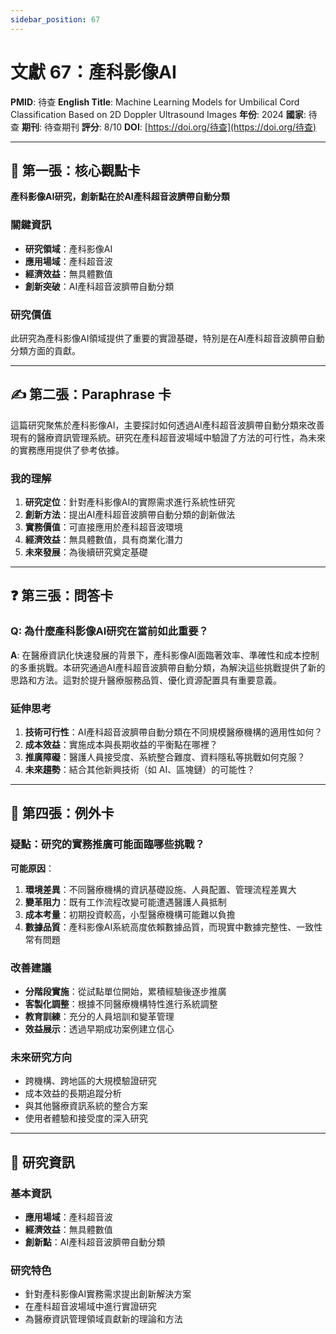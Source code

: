 ```yaml
---
sidebar_position: 67
---
```


# 文獻 67：產科影像AI

**PMID**: 待查
**English Title**: Machine Learning Models for Umbilical Cord Classification Based on 2D Doppler Ultrasound Images
**年份**: 2024
**國家**: 待查
**期刊**: 待查期刊
**評分**: 8/10
**DOI**: [https://doi.org/待查](https://doi.org/待查)

---

## 📌 第一張：核心觀點卡

**產科影像AI研究，創新點在於AI產科超音波臍帶自動分類**

### 關鍵資訊
- **研究領域**：產科影像AI
- **應用場域**：產科超音波
- **經濟效益**：無具體數值
- **創新突破**：AI產科超音波臍帶自動分類

### 研究價值
此研究為產科影像AI領域提供了重要的實證基礎，特別是在AI產科超音波臍帶自動分類方面的貢獻。

---

## ✍️ 第二張：Paraphrase 卡

這篇研究聚焦於產科影像AI，主要探討如何透過AI產科超音波臍帶自動分類來改善現有的醫療資訊管理系統。研究在產科超音波場域中驗證了方法的可行性，為未來的實務應用提供了參考依據。

### 我的理解
1. **研究定位**：針對產科影像AI的實際需求進行系統性研究
2. **創新方法**：提出AI產科超音波臍帶自動分類的創新做法
3. **實務價值**：可直接應用於產科超音波環境
4. **經濟效益**：無具體數值，具有商業化潛力
5. **未來發展**：為後續研究奠定基礎

---

## ❓ 第三張：問答卡

### Q: 為什麼產科影像AI研究在當前如此重要？

**A**: 在醫療資訊化快速發展的背景下，產科影像AI面臨著效率、準確性和成本控制的多重挑戰。本研究通過AI產科超音波臍帶自動分類，為解決這些挑戰提供了新的思路和方法。這對於提升醫療服務品質、優化資源配置具有重要意義。

### 延伸思考
1. **技術可行性**：AI產科超音波臍帶自動分類在不同規模醫療機構的適用性如何？
2. **成本效益**：實施成本與長期收益的平衡點在哪裡？
3. **推廣障礙**：醫護人員接受度、系統整合難度、資料隱私等挑戰如何克服？
4. **未來趨勢**：結合其他新興技術（如 AI、區塊鏈）的可能性？

---

## 🤔 第四張：例外卡

### 疑點：研究的實務推廣可能面臨哪些挑戰？

**可能原因**：
1. **環境差異**：不同醫療機構的資訊基礎設施、人員配置、管理流程差異大
2. **變革阻力**：既有工作流程改變可能遭遇醫護人員抵制
3. **成本考量**：初期投資較高，小型醫療機構可能難以負擔
4. **數據品質**：產科影像AI系統高度依賴數據品質，而現實中數據完整性、一致性常有問題

### 改善建議
- **分階段實施**：從試點單位開始，累積經驗後逐步推廣
- **客製化調整**：根據不同醫療機構特性進行系統調整
- **教育訓練**：充分的人員培訓和變革管理
- **效益展示**：透過早期成功案例建立信心

### 未來研究方向
- 跨機構、跨地區的大規模驗證研究
- 成本效益的長期追蹤分析
- 與其他醫療資訊系統的整合方案
- 使用者體驗和接受度的深入研究

---

## 📄 研究資訊

### 基本資訊
- **應用場域**：產科超音波
- **經濟效益**：無具體數值
- **創新點**：AI產科超音波臍帶自動分類

### 研究特色
- 針對產科影像AI實務需求提出創新解決方案
- 在產科超音波場域中進行實證研究
- 為醫療資訊管理領域貢獻新的理論和方法
